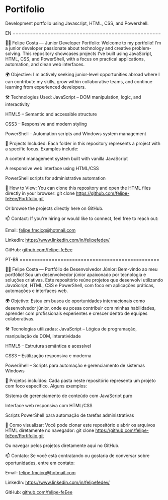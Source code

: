# Portifolio
Development portfolio using Javascript, HTML, CSS, and Powershell.

EN ===================================================

🧑‍💻 Felipe Costa — Junior Developer Portfolio: 
Welcome to my portfolio! I'm a junior developer passionate about technology and creative problem-solving. This repository showcases projects I've built using JavaScript, HTML, CSS, and PowerShell, with a focus on practical applications, automation, and clean web interfaces.

🌍 Objective: 
I'm actively seeking junior-level opportunities abroad where I can contribute my skills, grow within collaborative teams, and continue learning from experienced developers.

🛠️ Technologies Used: 
JavaScript – DOM manipulation, logic, and interactivity

HTML5 – Semantic and accessible structure

CSS3 – Responsive and modern styling

PowerShell – Automation scripts and Windows system management

📁 Projects Included: 
Each folder in this repository represents a project with a specific focus. Examples include:

A content management system built with vanilla JavaScript

A responsive web interface using HTML/CSS

PowerShell scripts for administrative automation

🚀 How to View: 
You can clone this repository and open the HTML files directly in your browser: git clone https://github.com/felipe-feEee/Portifolio.git

Or browse the projects directly here on GitHub.

📫 Contact: 
If you're hiring or would like to connect, feel free to reach out:

Email: felipe.fmcicq@hotmail.com

LinkedIn: https://www.linkedin.com/in/felipefedev/

GitHub: [github.com/felipe-feEee](https://github.com/felipe-feEee)



PT-BR ================================================

🧑‍💻 Felipe Costa — Portfólio de Desenvolvedor Júnior: 
Bem-vindo ao meu portfólio! Sou um desenvolvedor júnior apaixonado por tecnologia e soluções criativas. Este repositório reúne projetos que desenvolvi utilizando JavaScript, HTML, CSS e PowerShell, com foco em aplicações práticas, automações e interfaces web.

🌍 Objetivo: 
Estou em busca de oportunidades internacionais como desenvolvedor júnior, onde eu possa contribuir com minhas habilidades, aprender com profissionais experientes e crescer dentro de equipes colaborativas.

🛠️ Tecnologias utilizadas: 
JavaScript – Lógica de programação, manipulação de DOM, interatividade

HTML5 – Estrutura semântica e acessível

CSS3 – Estilização responsiva e moderna

PowerShell – Scripts para automação e gerenciamento de sistemas Windows

📁 Projetos incluídos: 
Cada pasta neste repositório representa um projeto com foco específico. Alguns exemplos:

Sistema de gerenciamento de conteúdo com JavaScript puro

Interface web responsiva com HTML/CSS

Scripts PowerShell para automação de tarefas administrativas

🚀 Como visualizar: 
Você pode clonar este repositório e abrir os arquivos HTML diretamente no navegador: git clone https://github.com/felipe-feEee/Portifolio.git

Ou navegar pelos projetos diretamente aqui no GitHub.

📫 Contato: 
Se você está contratando ou gostaria de conversar sobre oportunidades, entre em contato:

Email: felipe.fmcicq@hotmail.com

LinkedIn: https://www.linkedin.com/in/felipefedev/

GitHub: [github.com/felipe-feEee](https://github.com/felipe-feEee)
